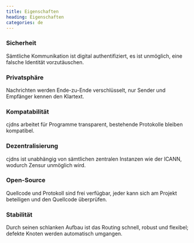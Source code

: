 ```yaml
---
title: Eigenschaften
heading: Eigenschaften
categories: de
---
```

<div class="pure-u-sm-1-2 pure-u-md-1-3 feature">
    <h3>Sicherheit</h3>
    <i class="fa fa-lock"></i>
    <p>Sämtliche Kommunikation ist digital authentifiziert, es ist unmöglich, eine falsche Identität vorzutäuschen.</p>
</div>

<div class="pure-u-sm-1-2 pure-u-md-1-3 feature">
    <h3>Privatsphäre</h3>
    <i class="fa fa-eye"></i>
    <p>Nachrichten werden Ende-zu-Ende verschlüsselt, nur Sender und Empfänger kennen den Klartext.</p>
</div>

<div class="pure-u-sm-1-2 pure-u-md-1-3 feature">
    <h3>Kompatabilität</h3>
    <i class="fa fa-globe"></i>
    <p>cjdns arbeitet für Programme transparent, bestehende Protokolle bleiben kompatibel.</p>
</div>

<div class="pure-u-sm-1-2 pure-u-md-1-3 feature">
    <h3>Dezentralisierung</h3>
    <i class="fa fa-sitemap"></i>
    <p>cjdns ist unabhängig von sämtlichen zentralen Instanzen wie der ICANN, wodurch Zensur unmöglich wird.</p>
</div>

<div class="pure-u-sm-1-2 pure-u-md-1-3 feature">
    <h3>Open-Source</h3>
    <i class="fa fa-users"></i>
    <p>Quellcode und Protokoll sind frei verfügbar, jeder kann sich am Projekt beteiligen und den Quellcode überprüfen.</p>
</div>

<div class="pure-u-sm-1-2 pure-u-md-1-3 feature">
    <h3>Stabilität</h3>
    <i class="fa fa-tachometer"></i>
    <p>Durch seinen schlanken Aufbau ist das Routing schnell, robust und flexibel; defekte Knoten werden automatisch umgangen.</p>
</div>
